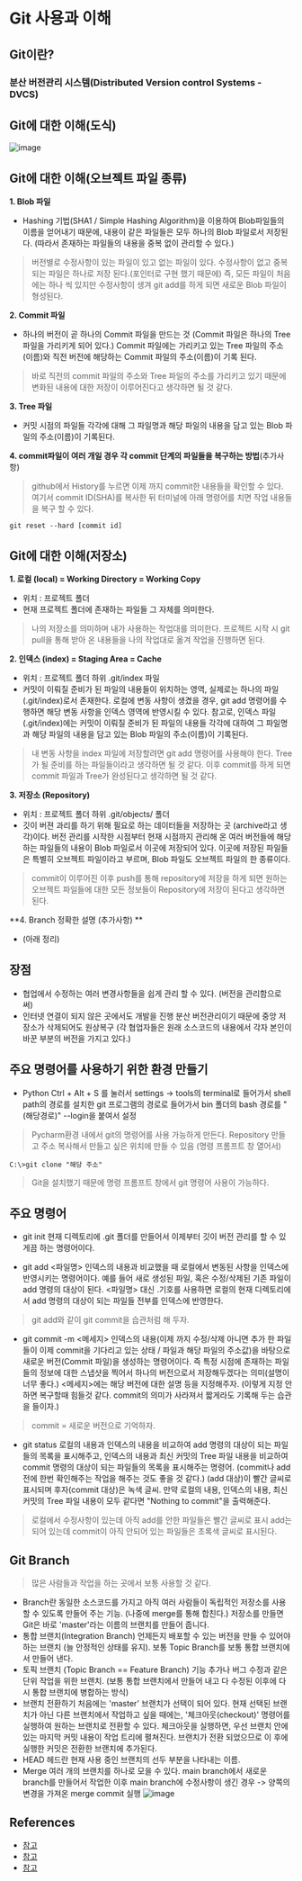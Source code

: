 # Git 사용과 이해
## Git이란?
### 분산 버전관리 시스템(Distributed Version control Systems - DVCS)

## Git에 대한 이해(도식)
![image](https://user-images.githubusercontent.com/105041834/187136914-cc0e8193-bade-4839-8c87-b54d41b085ec.png)

## Git에 대한 이해(오브젝트 파일 종류)
**1. Blob 파일**
- Hashing 기법(SHA1 / Simple Hashing Algorithm)을 이용하여 Blob파일들의 이름을 얻어내기 때문에, 내용이 같은 파일들은 모두 하나의 Blob 파일로서 저장된다.
(따라서 존재하는 파일들의 내용을 중복 없이 관리할 수 있다.)
> 버전별로 수정사항이 있는 파일이 있고 없는 파일이 있다. 수정사항이 없고 중복되는 파일은 하나로 저장 된다.(포인터로 구현 했기 때문에) 즉, 모든 파일이 처음에는 하나 씩 있지만 수정사항이 생겨 git add를 하게 되면 새로운 Blob 파일이 형성된다.

**2. Commit 파일**
- 하나의 버전이 곧 하나의 Commit 파일을 만드는 것 (Commit 파일은 하나의 Tree 파일을 가리키게 되어 있다.) Commit 파일에는 가리키고 있는 Tree 파일의 주소(이름)와 직전 버전에 해당하는 Commit 파일의 주소(이름)이 기록 된다.
> 바로 직전의 commit 파일의 주소와 Tree 파일의 주소를 가리키고 있기 때문에 변화된 내용에 대한 저장이 이루어진다고 생각하면 될 것 같다.

**3. Tree 파일**
- 커밋 시점의 파일들 각각에 대해 그 파일명과 해당 파일의 내용을 담고 있는 Blob 파일의 주소(이름)이 기록된다.

**4. commit파일이 여러 개일 경우 각 commit 단계의 파일들을 복구하는 방법**(추가사항)
> github에서 History를 누르면 이제 까지 commit한 내용들을 확인할 수 있다. 여기서 commit ID(SHA)를 복사한 뒤 터미널에 아래 명령어를 치면 작업 내용들을 복구 할 수 있다.
```
git reset --hard [commit id]
```

## Git에 대한 이해(저장소)

**1. 로컬 (local) = Working Directory = Working Copy** 
- 위치 : 프로젝트 폴더
- 현재 프로젝트 폴더에 존재하는 파일들 그 자체를 의미한다.
> 나의 저장소를 의미하며 내가 사용하는 작업대를 의미한다. 프로젝트 시작 시 git pull을 통해 받아 온 내용들을 나의 작업대로 옮겨 작업을 진행하면 된다.

**2. 인덱스 (index) = Staging Area = Cache**
- 위치 : 프로젝트 폴더 하위 .git/index 파일
- 커밋이 이뤄질 준비가 된 파일의 내용들이 위치하는 영역, 실제로는 하나의 파일 (.git/index)로서 존재한다. 로컬에 변동 사항이 생겼을 경우, git add 명령어를 수행하면 해당 변동 사항을 인덱스 영역에 반영시킬 수 있다. 참고로, 인덱스 파일 (.git/index)에는 커밋이 이뤄질 준비가 된 파일의 내용들 각각에 대하여 그 파일명과 해당 파일의 내용을 담고 있는 Blob 파일의 주소(이름)이 기록된다.
> 내 변동 사항을 index 파일에 저장할려면 git add 명령어를 사용해야 한다. Tree가 될 준비를 하는 파일들이라고 생각하면 될 것 같다. 이후 commit를 하게 되면 commit 파일과 Tree가 완성된다고 생각하면 될 것 같다.

**3. 저장소 (Repository)**
- 위치 : 프로젝트 폴더 하위 .git/objects/ 폴더
- 깃이 버젼 과리를 하기 위해 필요로 하는 데이터들을 저장하는 곳 (archive라고 생각)이다. 버전 관리를 시작한 시점부터 현재 시점까지 관리해 온 여러 버전들에 해당하는 파일들의 내용이 Blob 파일로서 이곳에 저장되어 있다. 이곳에 저장된 파일들은 특별히 오브젝트 파일이라고 부르며, Blob 파일도 오브젝트 파일의 한 종류이다.
> commit이 이루어진 이후 push를 통해 repository에 저장을 하게 되면 원하는 오브젝트 파일들에 대한 모든 정보들이 Repository에 저장이 된다고 생각하면 된다.

**4. Branch 정확한 설명 (추가사항) **
- (아래 정리)

## 장점
- 협업에서 수정하는 여러 변경사항들을 쉽게 관리 할 수 있다. (버전을 관리함으로 써)
- 인터넷 연결이 되지 않은 곳에서도 개발을 진행 분산 버전관리이기 때문에 중앙 저장소가 삭제되어도 원상복구
(각 협업자들은 원래 소스코드의 내용에서 각자 본인이 바꾼 부분의 버전을 가지고 있다.)
## 주요 명령어를 사용하기 위한 환경 만들기
- Python
Ctrl + Alt + S 를 눌러서 settings -> tools의 terminal로 들어가서 shell path의 경로를 설치한 git 프로그램의 경로로 들어가서 bin 폴더의 bash 경로를 "(해당경로)" --login을 붙여서 설정
> Pycharm환경 내에서 git의 명령어를 사용 가능하게 만든다.
> Repository 만들고 주소 복사해서 만들고 싶은 위치에 만들 수 있음 (명령 프롬프트 창 열어서)
```
C:\>git clone "해당 주소"
```
> Git을 설치했기 때문에 명령 프롬프트 창에서 git 명령어 사용이 가능하다.


## 주요 명령어
- git init
현재 디렉토리에 .git 폴더를 만들어서 이제부터 깃이 버전 관리를 할 수 있게끔 하는 명령어이다.

- git add <파일명>
인덱스의 내용과 비교했을 때 로컬에서 변동된 사항을 인덱스에 반영시키는 명령어이다. 예를 들어 새로 생성된 파일, 혹은 수정/삭제된 기존 파일이 add 명령의 대상이 된다. <파일명> 대신 .기호를 사용하면 로컬의 현재 디렉토리에서 add 명령의 대상이 되는 파일들 전부를 인덱스에 반영한다.
> git add와 같이 git commit을 습관처럼 해 두자.

- git commit -m <메세지>
인덱스의 내용(이제 까지 수정/삭제 아니면 추가 한 파일들이 이제 commit을 기다리고 있는 상태 / 파일과 해당 파일의 주소값)을 바탕으로 새로운 버전(Commit 파일)을 생성하는 명령어이다. 즉 특정 시점에 존재하는 파일들의 정보에 대한 스냅샷을 찍어서 하나의 버전으로서 저장해두겠다는 의미(설명이 너무 좋다.) <메세지>에는 해당 버전에 대한 설명 등을 지정해주자. (이렇게 지정 안 하면 복구할때 힘들것 같다. commit의 의미가 사라져서 짧게라도 기록해 두는 습관을 들이자.)
> commit = 새로운 버전으로 기억하자.

- git status
로컬의 내용과 인덱스의 내용을 비교하여 add 명령의 대상이 되는 파일들의 목록을 표시해주고, 인덱스의 내용과 최신 커밋의 Tree 파일 내용을 비교하여 commit 명령의 대상이 되는 파일들의 목록을 표시해주는 명령어. (commit나 add 전에 한번 확인해주는 작업을 해주는 것도 좋을 것 같다.) (add 대상)이 빨간 글씨로 표시되며 후자(commit 대상)은 녹색 글씨. 만약 로컬의 내용, 인덱스의 내용, 최신 커밋의 Tree 파일 내용이 모두 같다면 "Nothing to commit"을 출력해준다.
> 로컬에서 수정사항이 있는데 아직 add를 안한 파일들은 빨간 글씨로 표시 add는 되어 있는데 commit이 아직 안되어 있는 파일들은 초록색 글씨로 표시된다.

## Git Branch
> 많은 사람들과 작업을 하는 곳에서 보통 사용할 것 같다.
- Branch란 동일한 소스코드를 가지고 아직 여러 사람들이 독립적인 저장소를 사용할 수 있도록 만들어 주는 기능. (나중에 merge를 통해 합친다.) 저장소를 만들면 Git은 바로 'master'라는 이름의 브랜치를 만들어 줍니다.
- 통합 브랜치(Integration Branch)
언제든지 배포할 수 있는 버전을 만들 수 있어야 하는 브랜치 (늘 안정적인 상태를 유지). 보통 Topic Branch를 보통 통합 브랜치에서 만들어 낸다.
- 토픽 브랜치 (Topic Branch == Feature Branch)
기능 추가나 버그 수정과 같은 단위 작업을 위한 브랜치. (보통 통합 브랜치에서 만들어 내고 다 수정된 이후에 다시 통합 브랜치에 병합하는 방식)
- 브랜치 전환하기
처음에는 'master' 브랜치가 선택이 되어 있다. 현재 선택된 브랜치가 아닌 다른 브랜치에서 작업하고 싶을 때에는, '체크아웃(checkout)' 명령어를 실행하여 원하는 브랜치로 전환할 수 있다. 체크아웃을 실행하면, 우선 브랜치 안에 있는 마지막 커밋 내용이 작업 트리에 펼쳐진다. 브랜치가 전환 되었으므로 이 후에 실행한 커밋은 전환한 브랜치에 추가된다.
- HEAD
헤드란 현재 사용 중인 브랜치의 선두 부분을 나타내는 이름.
- Merge
여러 개의 브랜치를 하나로 모을 수 있다. main branch에서 새로운 branch를 만들어서 작업한 이후 main branch에 수정사항이 생긴 경우 -> 양쪽의 변경을 가져온 merge commit 실행
![image](https://backlog.com/git-tutorial/kr/img/post/stepup/capture_stepup1_4_3.png)



## References
- [참고](https://yanacoding.tistory.com/4)
- [참고](https://it-eldorado.tistory.com/4)
- [참고](https://backlog.com/git-tutorial/kr/stepup/stepup1_1.html)
